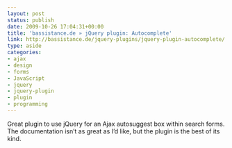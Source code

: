 ```yaml
---
layout: post
status: publish
date: 2009-10-26 17:04:31+00:00
title: 'bassistance.de » jQuery plugin: Autocomplete'
link: http://bassistance.de/jquery-plugins/jquery-plugin-autocomplete/
type: aside
categories:
- ajax
- design
- forms
- JavaScript
- jquery
- jquery-plugin
- plugin
- programming
---
```


Great plugin to use jQuery for an Ajax autosuggest box within search forms. The documentation isn’t as great as I’d like, but the plugin is the best of its kind.
